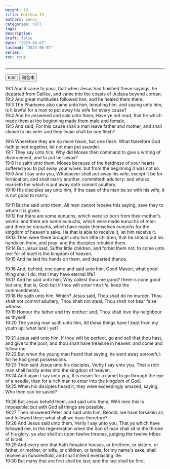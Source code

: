 ```yaml
---
weight: 19
title: Matthew 19
authors: Lenny
categories: null
tags: 
description: 
draft: false
date: "2023-06-07"
lastmod: "2023-06-07"
series:
toc: true
---
```



<!--more-->
---

<!-- Tab links -->

<div class="tab">
  <button class="tablinks active" onclick="tablabel(event, 'english')">KJV</button>
  <button class="tablinks" onclick="tablabel(event, 'chinese')">和合本</button>
</div>

<!-- Tab content -->
<div id="english" class="tabcontent" style="display:block">

19:1 And it came to pass, that when Jesus had finished these sayings, he departed from Galilee, and came into the coasts of Judaea beyond Jordan;  
19:2 And great multitudes followed him; and he healed them there.  
19:3 The Pharisees also came unto him, tempting him, and saying unto him, Is it lawful for a man to put away his wife for every cause?  
19:4 And he answered and said unto them, Have ye not read, that he which made them at the beginning made them male and female,  
19:5 And said, For this cause shall a man leave father and mother, and shall cleave to his wife: and they twain shall be one flesh?  

19:6 Wherefore they are no more twain, but one flesh. What therefore God hath joined together, let not man put asunder.  
19:7 They say unto him, Why did Moses then command to give a writing of divorcement, and to put her away?  
19:8 He saith unto them, Moses because of the hardness of your hearts suffered you to put away your wives: but from the beginning it was not so.  
19:9 And I say unto you, Whosoever shall put away his wife, except it be for fornication, and shall marry another, committeth adultery: and whoso marrieth her which is put away doth commit adultery.  
19:10 His disciples say unto him, If the case of the man be so with his wife, it is not good to marry.  

19:11 But he said unto them, All men cannot receive this saying, save they to whom it is given.  
19:12 For there are some eunuchs, which were so born from their mother's womb: and there are some eunuchs, which were made eunuchs of men: and there be eunuchs, which have made themselves eunuchs for the kingdom of heaven's sake. He that is able to receive it, let him receive it.  
19:13 Then were there brought unto him little children, that he should put his hands on them, and pray: and the disciples rebuked them.  
19:14 But Jesus said, Suffer little children, and forbid them not, to come unto me: for of such is the kingdom of heaven.  
19:15 And he laid his hands on them, and departed thence.  

19:16 And, behold, one came and said unto him, Good Master, what good thing shall I do, that I may have eternal life?  
19:17 And he said unto him, Why callest thou me good? there is none good but one, that is, God: but if thou wilt enter into life, keep the commandments.  
19:18 He saith unto him, Which? Jesus said, Thou shalt do no murder, Thou shalt not commit adultery, Thou shalt not steal, Thou shalt not bear false witness,  
19:19 Honour thy father and thy mother: and, Thou shalt love thy neighbour as thyself.  
19:20 The young man saith unto him, All these things have I kept from my youth up: what lack I yet?  

19:21 Jesus said unto him, If thou wilt be perfect, go and sell that thou hast, and give to the poor, and thou shalt have treasure in heaven: and come and follow me.  
19:22 But when the young man heard that saying, he went away sorrowful: for he had great possessions.  
19:23 Then said Jesus unto his disciples, Verily I say unto you, That a rich man shall hardly enter into the kingdom of heaven.  
19:24 And again I say unto you, It is easier for a camel to go through the eye of a needle, than for a rich man to enter into the kingdom of God.  
19:25 When his disciples heard it, they were exceedingly amazed, saying, Who then can be saved?  

19:26 But Jesus beheld them, and said unto them, With men this is impossible; but with God all things are possible.  
19:27 Then answered Peter and said unto him, Behold, we have forsaken all, and followed thee; what shall we have therefore?  
19:28 And Jesus said unto them, Verily I say unto you, That ye which have followed me, in the regeneration when the Son of man shall sit in the throne of his glory, ye also shall sit upon twelve thrones, judging the twelve tribes of Israel.  
19:29 And every one that hath forsaken houses, or brethren, or sisters, or father, or mother, or wife, or children, or lands, for my name's sake, shall receive an hundredfold, and shall inherit everlasting life.  
19:30 But many that are first shall be last; and the last shall be first.  

</div>


<div id="chinese" class="tabcontent">

</div>